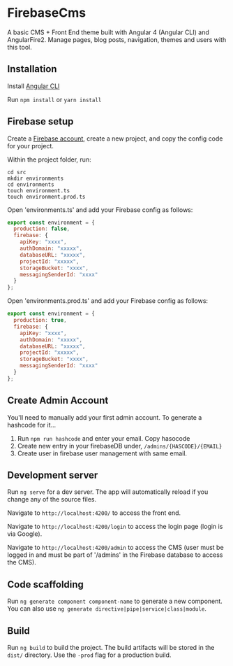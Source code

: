 # FirebaseCms

A basic CMS + Front End theme built with Angular 4 (Angular CLI) and AngularFire2. Manage pages, blog posts, navigation, themes and users with this tool.

## Installation

Install [Angular CLI](https://cli.angular.io/)

Run `npm install` or `yarn install`

## Firebase setup

Create a [Firebase account](https://firebase.google.com/), create a new project, and copy the config code for your project.

Within the project folder, run:

```
cd src
mkdir environments
cd environments
touch environment.ts
touch environment.prod.ts
```

Open 'environments.ts' and add your Firebase config as follows:

```javascript
export const environment = {
  production: false,
  firebase: {
    apiKey: "xxxx",
    authDomain: "xxxxx",
    databaseURL: "xxxxx",
    projectId: "xxxxx",
    storageBucket: "xxxx",
    messagingSenderId: "xxxx"
  }
};
```

Open 'environments.prod.ts' and add your Firebase config as follows:

```javascript
export const environment = {
  production: true,
  firebase: {
    apiKey: "xxxx",
    authDomain: "xxxxx",
    databaseURL: "xxxxx",
    projectId: "xxxxx",
    storageBucket: "xxxx",
    messagingSenderId: "xxxx"
  }
};
```

## Create Admin Account

You'll need to manually add your first admin account. To generate a hashcode for it...

1) Run `npm run hashcode` and enter your email. Copy hasocode
2) Create new entry in your firebaseDB under, `/admins/{HASCODE}/{EMAIL}`
3) Create user in firebase user management with same email.

## Development server

Run `ng serve` for a dev server. The app will automatically reload if you change any of the source files.

Navigate to `http://localhost:4200/` to access the front end.

Navigate to `http://localhost:4200/login` to access the login page (login is via Google).

Navigate to `http://localhost:4200/admin` to access the CMS (user must be logged in and must be part of '/admins' in the Firebase database to access the CMS).

## Code scaffolding

Run `ng generate component component-name` to generate a new component. You can also use `ng generate directive|pipe|service|class|module`.

## Build

Run `ng build` to build the project. The build artifacts will be stored in the `dist/` directory. Use the `-prod` flag for a production build.

